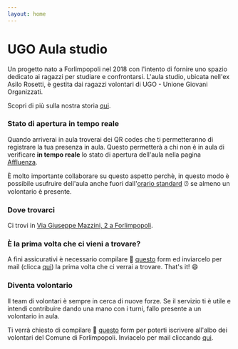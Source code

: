 ```yaml
---
layout: home
---
```


# UGO Aula studio

Un progetto nato a Forlimpopoli nel 2018 con l'intento di fornire uno spazio dedicato ai ragazzi per studiare
e confrontarsi.
L'aula studio, ubicata nell'ex Asilo Rosetti, è gestita dai ragazzi volontari di UGO - Unione Giovani Organizzati.

Scopri di più sulla nostra storia [qui](/about).

### Stato di apertura in tempo reale

Quando arriverai in aula troverai dei QR codes che ti permetteranno di registrare la tua presenza in aula.
Questo permetterà a chi non è in aula di verificare **in tempo reale** lo stato di apertura dell'aula nella pagina
[Affluenza](/opening-status).

È molto importante collaborare su questo aspetto perchè, in questo modo è possibile usufruire dell'aula
anche fuori dall'[orario standard](/timetable) ⏰ se almeno un volontario è presente.

### Dove trovarci

Ci trovi in [Via Giuseppe Mazzini, 2 a Forlimpopoli](https://maps.app.goo.gl/GvrdGaHN7DzEdtUN8).

### È la prima volta che ci vieni a trovare?

A fini assicurativi è necessario compilare 📝 [questo](assets/documents/modulo-frequentanti.pdf)
form ed inviarcelo per mail (clicca [qui](mailto:ugoforlimpopoli2018@gmail.com?subject=Modulo%20nuovo%20frequentatore%20di%20UGO&body=All'attenzione%20dei%20ragazzi%20di%20UGO%2C%0A%0AIn%20allegato%20il%20modulo%20per%20frequentare%20UGO%20assieme%20ad%20uno%20scan%20di%20un%20mio%20documento%20di%20identit%C3%A0.%0A))
la prima volta che ci verrai a trovare. That's it! 😄

### Diventa volontario

Il team di volontari è sempre in cerca di nuove forze.
Se il servizio ti è utile e intendi contribuire dando una mano con i turni,
fallo presente a un volontario in aula.

Ti verrà chiesto di compilare 📝
[questo](assets/documents/modulo-volontari.pdf) form per poterti iscrivere
all'albo dei volontari del Comune di Forlimpopoli.
Inviacelo per mail cliccando
[qui](mailto:ugoforlimpopoli2018@gmail.com?subject=Modulo%20nuovo%20volontario%20UGO&body=All'attenzione%20dei%20ragazzi%20di%20UGO%2C%0A%0AIn%20allegato%20il%20modulo%20per%20diventare%20volontario%20assieme%20ad%20uno%20scan%20di%20un%20mio%20documento%20di%20identit%C3%A0.%0A).
